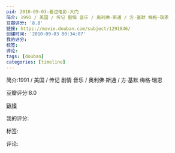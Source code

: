 ```yaml
---
pid: 2010-09-03-看过电影-大门
简介: 1991 / 美国 / 传记 剧情 音乐 / 奥利佛·斯通 / 方·基默 梅格·瑞恩
豆瓣评分: '8.0'
链接: https://movie.douban.com/subject/1291846/
创建时间: '2010-09-03 00:34:07'
我的评分:
标签:
评论:
tags: [douban]
categories: [timeline]
---
```

简介:1991 / 美国 / 传记 剧情 音乐 / 奥利佛·斯通 / 方·基默 梅格·瑞恩

豆瓣评分:8.0

[链接](https://movie.douban.com/subject/1291846/)

我的评分:

标签:

评论:

